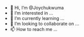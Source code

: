 - 👋 Hi, I’m @Joychukwuma
- 👀 I’m interested in ...
- 🌱 I’m currently learning ...
- 💞️ I’m looking to collaborate on ...
- 📫 How to reach me ...

<!---
Joychukwuma/Joychukwuma is a ✨ special ✨ repository because its `README.md` (this file) appears on your GitHub profile.
You can click the Preview link to take a look at your changes.
--->
